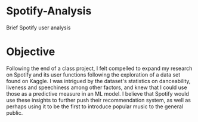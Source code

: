 # Spotify-Analysis
Brief Spotify user analysis

# Objective
Following the end of a class project, I felt compelled to expand my research on Spotify and its user functions following the exploration of a data set found on Kaggle. I was intrigued by the dataset's statistics on danceability, liveness and speechiness among other factors, and knew that I could use those as a predictive measure in an ML model. I believe that Spotify would use these insights to further push their recommendation system, as well as perhaps using it to be the first to introduce popular music to the general public.

